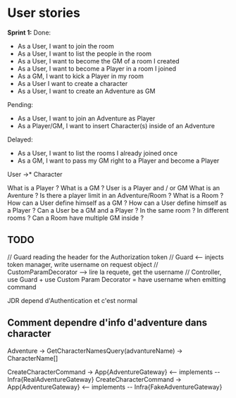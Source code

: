 # User stories

**Sprint 1:**
Done:

- As a User, I want to join the room
- As a User, I want to list the people in the room
- As a User, I want to become the GM of a room I created
- As a User, I want to become a Player in a room I joined
- As a GM, I want to kick a Player in my room
- As a User I want to create a character
- As a User, I want to create an Adventure as GM

Pending:

- As a User, I want to join an Adventure as Player
- As a Player/GM, I want to insert Character(s) inside of an Adventure

Delayed:

- As a User, I want to list the rooms I already joined once
- As a GM, I want to pass my GM right to a Player and become a Player

User ->\* Character

What is a Player ?
What is a GM ?
User is a Player and / or GM
What is an Aventure ?
Is there a player limit in an Adventure/Room ?
What is a Room ?
How can a User define himself as a GM ?
How can a User define himself as a Player ?
Can a User be a GM and a Player ? In the same room ? In different rooms ?
Can a Room have multiple GM inside ?

## TODO

// Guard reading the header for the Authorization token
// Guard <-- injects token manager, write username on request object
// CustomParamDecorator --> lire la requete, get the username
// Controller, use Guard + use Custom Param Decorator = have username when emitting command

JDR depend d'Authentication et c'est normal

## Comment dependre d'info d'adventure dans character

Adventure -> GetCharacterNamesQuery(advantureName) -> CharacterName[]

CreateCharacterCommand -> App{AdventureGateway} <-- implements -- Infra{RealAdventureGateway}
CreateCharacterCommand -> App{AdventureGateway} <-- implements -- Infra{FakeAdventureGateway}
